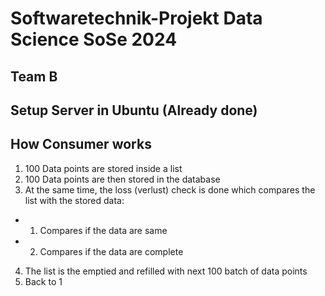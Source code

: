 # Softwaretechnik-Projekt Data Science SoSe 2024

## Team B

## Setup Server in Ubuntu (Already done)

## How Consumer works

1. 100 Data points are stored inside a list
2. 100 Data points are then stored in the database
3. At the same time, the loss (verlust) check is done which compares the list with the stored data:      
- 1. Compares if the data are same
- 2. Compares if the data are complete
4. The list is the emptied and refilled with next 100 batch of data points
5. Back to 1